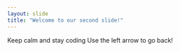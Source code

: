 ```yaml
---
layout: slide
title: "Welcome to our second slide!"
---
```

Keep calm and stay coding
Use the left arrow to go back!
